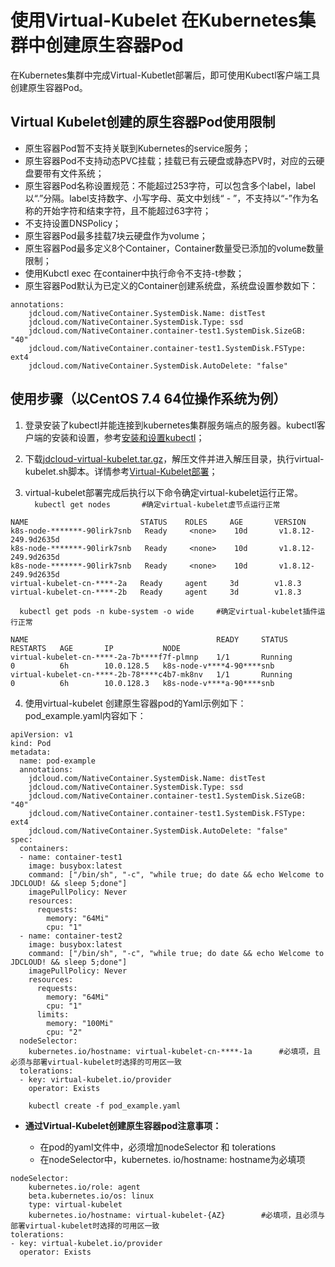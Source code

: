 # 使用Virtual-Kubelet 在Kubernetes集群中创建原生容器Pod
在Kubernetes集群中完成Virtual-Kubetlet部署后，即可使用Kubectl客户端工具创建原生容器Pod。  

## Virtual Kubelet创建的原生容器Pod使用限制   
- 原生容器Pod暂不支持关联到Kubernetes的service服务；  
- 原生容器Pod不支持动态PVC挂载；挂载已有云硬盘或静态PV时，对应的云硬盘要带有文件系统；  
- 原生容器Pod名称设置规范：不能超过253字符，可以包含多个label，label以“.”分隔。label支持数字、小写字母、英文中划线“ - ”，不支持以“-”作为名称的开始字符和结束字符，且不能超过63字符；  
- 不支持设置DNSPolicy；  
- 原生容器Pod最多挂载7块云硬盘作为volume；  
- 原生容器Pod最多定义8个Container，Container数量受已添加的volume数量限制；  
- 使用Kubctl exec 在container中执行命令不支持-t参数；  
- 原生容器Pod默认为已定义的Container创建系统盘，系统盘设置参数如下：  
```
annotations:
    jdcloud.com/NativeContainer.SystemDisk.Name: distTest
    jdcloud.com/NativeContainer.SystemDisk.Type: ssd
    jdcloud.com/NativeContainer.container-test1.SystemDisk.SizeGB: "40"
    jdcloud.com/NativeContainer.container-test1.SystemDisk.FSType: ext4
    jdcloud.com/NativeContainer.SystemDisk.AutoDelete: "false"
```  

## 使用步骤（以CentOS 7.4 64位操作系统为例）  

1. 登录安装了kubectl并能连接到kubernetes集群服务端点的服务器。kubectl客户端的安装和设置，参考[安装和设置kubectl](https://docs.jdcloud.com/cn/jcs-for-kubernetes/connect-to-cluster)；  

2. 下载[jdcloud-virtual-kubelet.tar.gz](http://kubernetes.oss.cn-north-1.jcloudcs.com/virtual-kubelet/jdcloud-virtual-kubelet.tar.gz)，解压文件并进入解压目录，执行virtual-kubelet.sh脚本。详情参考[Virtual-Kubelet部署](https://docs.jdcloud.com/cn/native-container/deploy-virtual-kubelet)；  

3. virtual-kubelet部署完成后执行以下命令确定virtual-kubelet运行正常。  
`  
kubectl get nodes		#确定virtual-kubelet虚节点运行正常  
`  
```
NAME                         STATUS    ROLES     AGE       VERSION
k8s-node-*******-90lirk7snb   Ready     <none>    10d       v1.8.12-249.9d2635d
k8s-node-*******-90lirk7snb   Ready     <none>    10d       v1.8.12-249.9d2635d
k8s-node-*******-90lirk7snb   Ready     <none>    10d       v1.8.12-249.9d2635d
virtual-kubelet-cn-****-2a   Ready     agent     3d        v1.8.3
virtual-kubelet-cn-****-2b   Ready     agent     3d        v1.8.3
```  
`  
kubectl get pods -n kube-system -o wide		#确定virtual-kubelet插件运行正常
`  
```
NAME                                          READY     STATUS             RESTARTS   AGE       IP           NODE
virtual-kubelet-cn-****-2a-7b****f7f-plmnp    1/1       Running            0          6h        10.0.128.5   k8s-node-v****4-90****snb
virtual-kubelet-cn-****-2b-78****c4b7-mk8nv   1/1       Running            0          6h        10.0.128.3   k8s-node-v****a-90****snb
```   
4.  使用virtual-kubelet 创建原生容器pod的Yaml示例如下：  
pod_example.yaml内容如下：  
```
apiVersion: v1
kind: Pod
metadata:
  name: pod-example
  annotations:
    jdcloud.com/NativeContainer.SystemDisk.Name: distTest
    jdcloud.com/NativeContainer.SystemDisk.Type: ssd
    jdcloud.com/NativeContainer.container-test1.SystemDisk.SizeGB: "40"
    jdcloud.com/NativeContainer.container-test1.SystemDisk.FSType: ext4
    jdcloud.com/NativeContainer.SystemDisk.AutoDelete: "false"
spec:
  containers:
  - name: container-test1
    image: busybox:latest
    command: ["/bin/sh", "-c", "while true; do date && echo Welcome to JDCLOUD! && sleep 5;done"]
    imagePullPolicy: Never
    resources:
      requests:
        memory: "64Mi"
        cpu: "1"
  - name: container-test2
    image: busybox:latest
    command: ["/bin/sh", "-c", "while true; do date && echo Welcome to JDCLOUD! && sleep 5;done"]
    imagePullPolicy: Never
    resources:
      requests:
        memory: "64Mi"
        cpu: "1"
      limits:
        memory: "100Mi"
        cpu: "2"
  nodeSelector:
    kubernetes.io/hostname: virtual-kubelet-cn-****-1a		#必填项，且必须与部署virtual-kubelet时选择的可用区一致
  tolerations:
  - key: virtual-kubelet.io/provider
    operator: Exists
```    
`    
kubectl create -f pod_example.yaml  
`    

- **通过Virtual-Kubelet创建原生容器pod注意事项：**    

  - 在pod的yaml文件中，必须增加nodeSelector 和 tolerations   
  - 在nodeSelector中，kubernetes. io/hostname: hostname为必填项  

```
nodeSelector:
    kubernetes.io/role: agent
    beta.kubernetes.io/os: linux
    type: virtual-kubelet
    kubernetes.io/hostname: virtual-kubelet-{AZ}		#必填项，且必须与部署virtual-kubelet时选择的可用区一致
tolerations:
- key: virtual-kubelet.io/provider
  operator: Exists

```    
